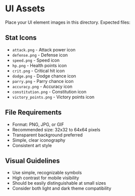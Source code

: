 # UI Assets

Place your UI element images in this directory. Expected files:

## Stat Icons
- `attack.png` - Attack power icon
- `defense.png` - Defense icon
- `speed.png` - Speed icon
- `hp.png` - Health points icon
- `crit.png` - Critical hit icon
- `dodge.png` - Dodge chance icon
- `parry.png` - Parry chance icon
- `accuracy.png` - Accuracy icon
- `constitution.png` - Constitution icon
- `victory_points.png` - Victory points icon

## File Requirements
- Format: PNG, JPG, or GIF
- Recommended size: 32x32 to 64x64 pixels
- Transparent background preferred
- Simple, clear iconography
- Consistent art style

## Visual Guidelines
- Use simple, recognizable symbols
- High contrast for mobile visibility
- Should be easily distinguishable at small sizes
- Consider both light and dark theme compatibility









